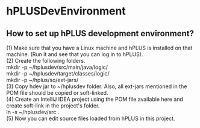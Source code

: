 # hPLUSDevEnvironment
## How to set up hPLUS development environment?
(1) Make sure that you have a Linux machine and hPLUS is installed on that machine. (Run it and see that you can log in to hPLUS).  
(2) Create the following folders.  
mkdir -p ~/hplusdev/src/main/java/logic/  
mkdir -p ~/hplusdev/target/classes/logic/  
mkdir -p ~/hplus/so/ext-jars/  
(3) Copy hdev jar to ~/hplusdev folder.  Also, all ext-jars mentioned in the POM file should be copied or soft-linked.  
(4) Create an IntelliJ IDEA project using the POM file available here and create soft-link in the project's folder.  
ln -s ~/hplusdev/src .  
(5) Now you can edit source files loaded from hPLUS in this project.  
